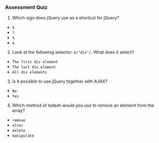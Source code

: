 
### Assessment Quiz

1. Which sign does jQuery use as a shortcut for jQuery?

- `$` 
- `?`
- `%`
- `&`

2. Look at the following selector: `$("div")`. What does it select?

- `The first div element`
- `The last div element`
- `All div elements` 

3. Is it possible to use jQuery together with AJAX?

- `No`
- `Yes` 

4. Which method of lodash would you use to remove an element from the array?

- `remove` 
- `alter`
- `delete`
- `manipulate`
